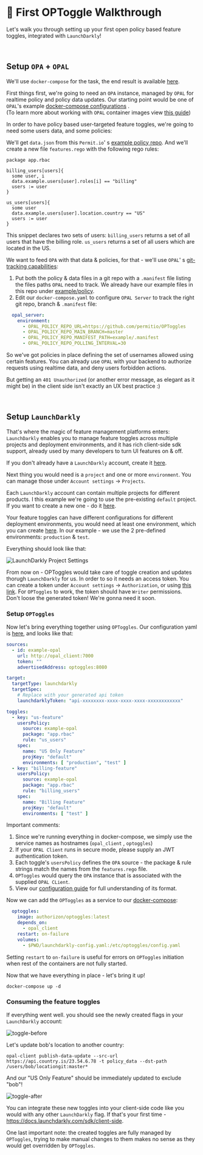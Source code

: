 # <a name="walkthrough"></a>🦮 First OPToggle Walkthrough

Let's walk you through setting up your first open policy based feature toggles, integrated with `LaunchDarkly`!

<br/>

## Setup `OPA` + `OPAL`

We'll use `docker-compose` for the task, the end result is
available [here](https://github.com/permitio/OPToggles/tree/master/example).

First things first, we're going to need an `OPA` instance, managed by `OPAL` for realtime policy and policy data
updates. Our starting point would be one of `OPAL`'s
example [docker-compose configurations](https://github.com/permitio/opal/blob/master/docker/docker-compose-example.yml)
.<br/>(To learn more about working with `OPAL` container images
view [this guide](https://github.com/permitio/opal/blob/master/docs/HOWTO/get_started_with_opal_using_docker.md))

In order to have policy based user-targeted feature toggles, we're going to need some users data, and some policies:

We'll get `data.json` from this `Permit.io`'
s [example policy repo](https://github.com/permitio/opal-example-policy-repo/blob/master/data.json). And we'll create
a new file `features.rego` with the following rego rules:

```rego
package app.rbac

billing_users[users]{
  some user, i
  data.example.users[user].roles[i] == "billing"
  users := user
}

us_users[users]{
  some user
  data.example.users[user].location.country == "US"
  users := user
}
```

This snippet declares two sets of users: `billing_users` returns a set of all users that have the billing
role. `us_users` returns a set of all users which are located in the US.

We want to feed `OPA` with that data & policies, for that - we'll use `OPAL`'
s [git-tracking capabilities](https://github.com/permitio/opal/blob/master/docs/HOWTO/track_a_git_repo.md):

1. Put both the policy & data files in a git repo with a `.manifest`  file listing the files paths `OPAL` need to track.
   We already have our example files in this repo
   under [example/policy](https://github.com/permitio/OPToggles/tree/master/example/policy).
2. Edit our `docker-compose.yaml` to configure `OPAL Server` to track the right git repo, branch & `.manifest` file:

```yaml
  opal_server:
    environment:
      - OPAL_POLICY_REPO_URL=https://github.com/permitio/OPToggles
      - OPAL_POLICY_REPO_MAIN_BRANCH=master
      - OPAL_POLICY_REPO_MANIFEST_PATH=example/.manifest
      - OPAL_POLICY_REPO_POLLING_INTERVAL=30
```

So we've got policies in place defining the set of usernames allowed using certain features. You can already use `OPAL`
with your backend to authorize requests using realtime data, and deny users forbidden actions.

But getting an `401 Unauthorized` (or another error message, as elegant as it might be) in the client side isn't exactly
an UX best practice :) 

<br/>

## Setup `LaunchDarkly`

That's where the magic of feature management platforms enters: `LaunchDarkly` enables you to manage feature toggles
across multiple projects and deployment environments, and it has rich client-side sdk support, already used by many
developers to turn UI features on & off.

If you don't already have a `LaunchDarkly` account, create it [here](https://app.launchdarkly.com/signup).

Next thing you would need is a `project` and one or more `environment`. You can manage those under `Account settings`
-> `Projects`.

Each `LaunchDarkly` account can contain multiple projects for different products. I this example we're going to use the
pre-existing `default` project. If you want to create a new one - do
it [here](https://app.launchdarkly.com/settings/projects/new).

Your feature toggles can have different configurations for different deployment environments, you would need at least
one environment, which you can create [here](https://app.launchdarkly.com/settings/projects/default/env/new). In our
example - we use the 2 pre-defined environments: `production` & `test`.

Everything should look like that:

<img src="https://i.ibb.co/8sZ43bp/image.jpg" alt="LaunchDarkly Project Settings"/>

From now on - OPToggles would take care of toggle creation and updates thorugh `LaunchDarkly` for us. In order to so it
needs an access token. You can create a token under `Account settings` -> `Authorization`, or
using [this link](https://app.launchdarkly.com/settings/authorization/tokens/new). For `OPToggles` to work, the token
should have `Writer` permissions. <br/>
Don't loose the generated token! We're gonna need it soon.

### Setup `OPToggles`

Now let's bring everything together using `OPToggles`. Our configuration yaml
is [here](https://github.com/permitio/OPToggles/blob/master/example/launchdarkly-config.yaml), and looks like that:

```yaml
sources:
  - id: example-opal
    url: http://opal_client:7000
    token: ""
    advertisedAddress: optoggles:8080

target:
  targetType: launchdarkly
  targetSpec:
    # Replace with your generated api token
    launchdarklyToken: "api-xxxxxxxx-xxxx-xxxx-xxxx-xxxxxxxxxxxx"

toggles:
  - key: "us-feature"
    usersPolicy:
      source: example-opal
      package: "app.rbac"
      rule: "us_users"
    spec:
      name: "US Only Feature"
      projKey: "default"
      environments: [ "production", "test" ]
  - key: "billing-feature"
    usersPolicy:
      source: example-opal
      package: "app.rbac"
      rule: "billing_users"
    spec:
      name: "Billing Feature"
      projKey: "default"
      environments: [ "test" ]
```

Important comments:

1. Since we're running everything in docker-compose, we simply use the service names as hostnames (`opal_client`
   , `optoggles`)
2. If your `OPAL Client` runs in secure mode, please supply an JWT authentication token.
3. Each toggle's `usersPolicy` defines the `OPA` source - the package & rule strings match the names from
   the `features.rego` file.
4. `OPToggles` would query the `OPA` instance that is associated with the supplied `OPAL CLient`.
5. View our [configuration guide](configuration.md) for full understanding of its format.

Now we can add the `OPToggles` as a service to
our [docker-compose](https://github.com/permitio/OPToggles/blob/master/example/docker-compose.yaml):

```yaml
  optoggles:
    image: authorizon/optoggles:latest
    depends_on:
      - opal_client
    restart: on-failure
    volumes:
      - $PWD/launchdarkly-config.yaml:/etc/optoggles/config.yaml
```

Setting `restart` to `on-failure` is useful for errors on `OPToggles` initiation when rest of the containers are not
fully started.

Now that we have everything in place - let's bring it up!

```shell
docker-compose up -d
```

### Consuming the feature toggles

If everything went well. you should see the newly created flags in your `LaunchDarkly` account:

<img src="https://i.ibb.co/QncsFG7/toggle-before.png" alt="toggle-before" border="0">

Let's update bob's location to another country:

```shell
opal-client publish-data-update --src-url https://api.country.is/23.54.6.78 -t policy_data --dst-path /users/bob/locationgit:master*
```

And our "US Only Feature" should be immediately updated to exclude "bob"!

<img src="https://i.ibb.co/d2P71BJ/toggle-after.png" alt="toggle-after"/>


You can integrate these new toggles into your client-side code like you would with any other `LaunchDarkly` flag. If
that's your first time - https://docs.launchdarkly.com/sdk/client-side.

One last important note: the created toggles are fully managed by `OPToggles`, trying to make manual changes to them
makes no sense as they would get overridden by `OPToggles`.
